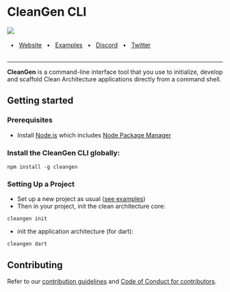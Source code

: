 <div>
  <h1>CleanGen CLI</h1>
  <a href="/CONTRIBUTING.md"><img src="https://img.shields.io/badge/PRs-welcome-brightgreen.svg" /></a>
  <br>
  <br>
  <div>
    <span>&nbsp;&nbsp;•&nbsp;&nbsp;</span>
    <a href="">Website</a>
    <span>&nbsp;&nbsp;•&nbsp;&nbsp;</span>
    <a href="/examples">Examples</a>
    <span>&nbsp;&nbsp;•&nbsp;&nbsp;</span>
    <a href="">Discord</a>
    <span>&nbsp;&nbsp;•&nbsp;&nbsp;</span>
    <a href="">Twitter</a>
  </div>
</div>

<br />
<hr />

**CleanGen** is a command-line interface tool that you use to initialize, develop and scaffold Clean Architecture applications directly from a command shell.

## Getting started

### Prerequisites
- Install [Node.js](https://nodejs.org/en) which includes [Node Package Manager](https://docs.npmjs.com/getting-started)

### Install the CleanGen CLI globally:

```
npm install -g cleangen
```

### Setting Up a Project
- Set up a new project as usual ([see examples](/examples))
- Then in your project, init the clean architecture core:
```
cleangen init
```

- init the application architecture (for dart):
```
cleangen dart
```

## Contributing

Refer to our [contribution guidelines](CONTRIBUTING.md) and [Code of Conduct for contributors](CODE_OF_CONDUCT.md).